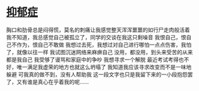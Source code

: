 # [抑郁症](https://github.com/ChiricoSAMA/Blog/issues/13)

胸口和肋骨总是闷得慌，莫名的刺痛让我感觉整天浑浑噩噩的如行尸走肉般活着
我不知道，我总感觉自己被孤立了，同学的交谈在我这只剩噪音
我恨自己，恨自己不作为，恨自己不敢做
我想过去死，我想过对自己进行哪怕一点点伤害，我怕了，就像以往一样
我试图沉迷网络来麻痹自己
没用，都没用，到头来受苦的从来都是我自己
我受够了谩骂和家庭中的争吵
我想寻求一个解脱
最近考试考得也不好，唯一满足我虚荣的地方也就这么坍塌了
我知道我应该寻求改变而不是一味地躲避
可我真的做不到，没有人帮助我
这一段文字也只是我留下来的一小段抱怨罢了，又有谁是真心在乎着我的呢……